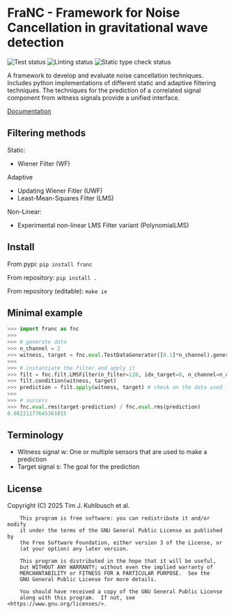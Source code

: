 # FraNC - Framework for Noise Cancellation in gravitational wave detection

![Test status](https://github.com/NewtonianNoise/franc/actions/workflows/testing.yml/badge.svg)
![Linting status](https://github.com/NewtonianNoise/franc/actions/workflows/pylint.yml/badge.svg)
![Static type check status](https://github.com/NewtonianNoise/franc/actions/workflows/mypy.yml/badge.svg)

A framework to develop and evaluate noise cancellation techniques.
Includes python implementations of different static and adaptive filtering techniques.
The techniques for the prediction of a correlated signal component from witness signals provide a unified interface.

[Documentation](https://franc.readthedocs.io/en/latest/)

## Filtering methods

Static:

* Wiener Filter (WF)

Adaptive

* Updating Wiener Fitler (UWF)
* Least-Mean-Squares Filter (LMS)

Non-Linear:

* Experimental non-linear LMS Filter variant (PolynomialLMS)

## Install

From pypi: `pip install franc`

From repository: `pip install .`

From repository (editable): `make ie`

## Minimal example

```python
>>> import franc as fnc
>>>
>>> # generate data
>>> n_channel = 2
>>> witness, target = fnc.eval.TestDataGenerator([0.1]*n_channel).generate(int(1e5))
>>>
>>> # instantiate the filter and apply it
>>> filt = fnc.filt.LMSFilter(n_filter=128, idx_target=0, n_channel=n_channel)
>>> filt.condition(witness, target)
>>> prediction = filt.apply(witness, target) # check on the data used for conditioning
>>>
>>> # success
>>> fnc.eval.rms(target-prediction) / fnc.eval.rms(prediction)
0.08221177645361015
```

## Terminology

* Witness signal w: One or multiple sensors that are used to make a prediction
* Target signal s: The goal for the prediction

## License

Copyright (C) 2025  Tim J. Kuhlbusch et al.

```
    This program is free software: you can redistribute it and/or modify
    it under the terms of the GNU General Public License as published by
    the Free Software Foundation, either version 3 of the License, or
    (at your option) any later version.

    This program is distributed in the hope that it will be useful,
    but WITHOUT ANY WARRANTY; without even the implied warranty of
    MERCHANTABILITY or FITNESS FOR A PARTICULAR PURPOSE.  See the
    GNU General Public License for more details.

    You should have received a copy of the GNU General Public License
    along with this program.  If not, see <https://www.gnu.org/licenses/>.
```
